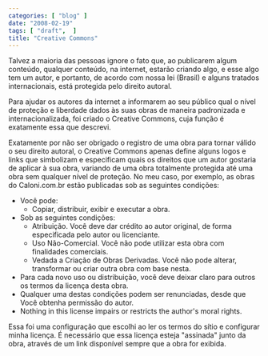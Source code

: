 ```yaml
---
categories: [ "blog" ]
date: "2008-02-19"
tags: [ "draft",  ]
title: "Creative Commons"
---
```

Talvez a maioria das pessoas ignore o fato que, ao publicarem algum
conteúdo, qualquer conteúdo, na internet, estarão criando algo,
e esse algo tem um autor, e portanto, de acordo com nossa lei (Brasil)
e alguns tratados internacionais, está protegida pelo direito autoral.

Para ajudar os autores da internet a informarem ao seu público qual
o nível de proteção e liberdade dados às suas obras de maneira
padronizada e internacionalizada, foi criado o Creative Commons, cuja
função é exatamente essa que descrevi.

Exatamente por não ser obrigado o registro de uma obra para tornar
válido o seu direito autoral, o Creative Commons apenas define alguns
logos e links que simbolizam e especificam quais os direitos que um autor
gostaria de aplicar à sua obra, variando de uma obra totalmente protegida
até uma obra sem qualquer nível de proteção. No meu caso, por exemplo,
as obras do Caloni.com.br estão publicadas sob as seguintes condições:

  - Você pode:
    - Copiar, distribuir, exibir e executar a obra.
  - Sob as seguintes condições:
    - Atribuição. Você deve dar crédito ao autor original, de forma
    especificada pelo autor ou licenciante.
    - Uso Não-Comercial. Você não pode utilizar esta obra com
    finalidades comerciais.
    - Vedada a Criação de Obras Derivadas. Você não pode alterar,
    transformar ou criar outra obra com base nesta.
  - Para cada novo uso ou distribuição, você deve deixar claro para
  outros os termos da licença desta obra.
  - Qualquer uma destas condições podem ser renunciadas, desde que
  Você obtenha permissão do autor.
  - Nothing in this license impairs or restricts the author's moral
  rights.

Essa foi uma configuração que escolhi ao ler os termos do sítio
e configurar minha licença. É necessário que essa licença esteja
"assinada" junto da obra, através de um link disponível sempre que a
obra for exibida.
